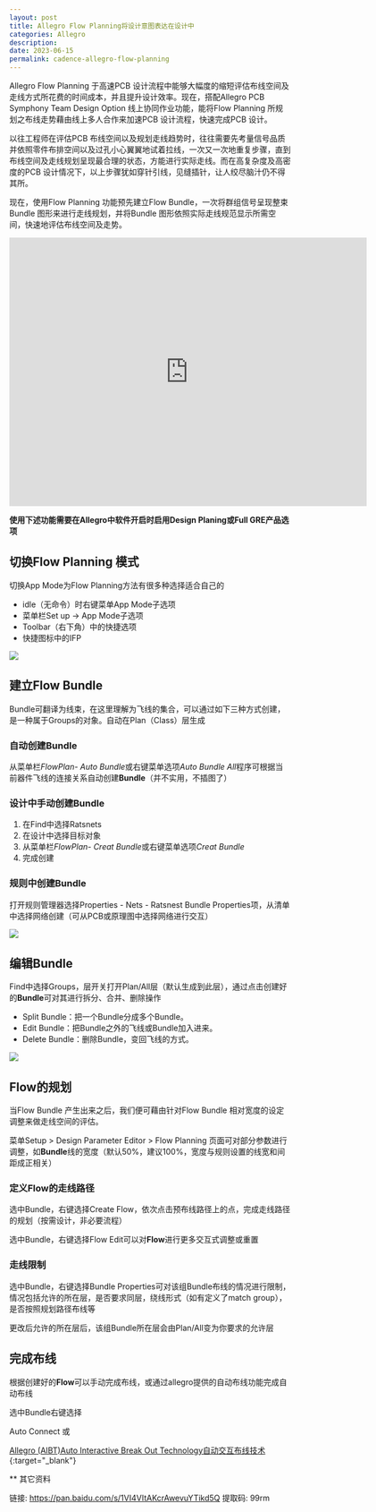 ```yaml
---
layout: post
title: Allegro Flow Planning将设计意图表达在设计中
categories: Allegro
description: 
date: 2023-06-15
permalink: cadence-allegro-flow-planning
---
```


Allegro Flow Planning 于高速PCB 设计流程中能够大幅度的缩短评估布线空间及走线方式所花费的时间成本，并且提升设计效率。现在，搭配Allegro PCB Symphony Team Design Option 线上协同作业功能，能将Flow Planning 所规划之布线走势藉由线上多人合作来加速PCB 设计流程，快速完成PCB 设计。

以往工程师在评估PCB 布线空间以及规划走线趋势时，往往需要先考量信号品质并依照零件布排空间以及过孔小心翼翼地试着拉线，一次又一次地重复步骤，直到布线空间及走线规划呈现最合理的状态，方能进行实际走线。而在高复杂度及高密度的PCB 设计情况下，以上步骤犹如穿针引线，见缝插针，让人绞尽脑汁仍不得其所。

现在，使用Flow Planning 功能预先建立Flow Bundle，一次将群组信号呈现整束Bundle 图形来进行走线规划，并将Bundle 图形依照实际走线规范显示所需空间，快速地评估布线空间及走势。

<iframe src="https://v.qq.com/txp/iframe/player.html?vid=y0975v6uja5" width="640" height="480" frameborder="0" allowfullscreen="allowfullscreen"></iframe>


**使用下述功能需要在Allegro中软件开启时启用Design Planing或Full GRE产品选项**

切换Flow Planning 模式
------------------

切换App Mode为Flow Planning方法有很多种选择适合自己的

*   idle（无命令）时右键菜单App Mode子选项
*   菜单栏Set up -> App Mode子选项
*   Toolbar（右下角）中的快捷选项
*   快捷图标中的IFP

![](https://tiny-y.asia/images/blog/2022/app%20mode.png)

建立Flow Bundle
-------------

Bundle可翻译为线束，在这里理解为飞线的集合，可以通过如下三种方式创建，是一种属于Groups的对象。自动在Plan（Class）层生成

### **自动创建Bundle**

从菜单栏*FlowPlan- Auto Bundle*或右键菜单选项*Auto Bundle All*程序可根据当前器件飞线的连接关系自动创建**Bundle**（并不实用，不插图了）

### **设计中手动创建Bundle**

1.  在Find中选择Ratsnets
2.  在设计中选择目标对象
3.  从菜单栏*FlowPlan- Creat Bundle*或右键菜单选项*Creat Bundle*
4.  完成创建

### **规则中创建Bundle**

打开规则管理器选择Properties - Nets - Ratsnest Bundle Properties项，从清单中选择网络创建（可从PCB或原理图中选择网络进行交互）

![](https://tiny-y.asia/images/blog/2022/creatbun.png)

**编辑Bundle**
------------

Find中选择Groups，层开关打开Plan/All层（默认生成到此层），通过点击创建好的**Bundle**可对其进行拆分、合并、删除操作

*   Split Bundle：把一个Bundle分成多个Bundle。
*   Edit Bundle：把Bundle之外的飞线或Bundle加入进来。
*   Delete Bundle：删除Bundle，变回飞线的方式。

![](https://tiny-y.asia/images/blog/2022/%E7%BC%96%E8%BE%91boun.gif)

**Flow的规划**
-----------

当Flow Bundle 产生出来之后，我们便可藉由针对Flow Bundle 相对宽度的设定调整来做走线空间的评估。

菜单Setup > Design Parameter Editor > Flow Planning 页面可对部分参数进行调整，如**Bundle**线的宽度（默认50%，建议100%，宽度与规则设置的线宽和间距成正相关）

### **定义Flow的走线路径**

选中Bundle，右键选择Create Flow，依次点击预布线路径上的点，完成走线路径的规划（按需设计，非必要流程）

选中Bundle，右键选择Flow Edit可以对**Flow**进行更多交互式调整或重置

### **走线限制**

选中Bundle，右键选择Bundle Properties可对该组Bundle布线的情况进行限制，情况包括允许的所在层，是否要求同层，绕线形式（如有定义了match group），是否按照规划路径布线等

更改后允许的所在层后，该组Bundle所在层会由Plan/All变为你要求的允许层

完成布线
----

根据创建好的**Flow**可以手动完成布线，或通过allegro提供的自动布线功能完成自动布线

选中Bundle右键选择

Auto Connect 或

[Allegro (AIBT)Auto Interactive Break Out Technology自动交互布线技术](https://tiny-yhw.github.io//cadence-allegro-aibt/){:target="_blank"}

** 其它资料

链接: <https://pan.baidu.com/s/1VI4VItAKcrAwevuYTikd5Q> 提取码: 99rm